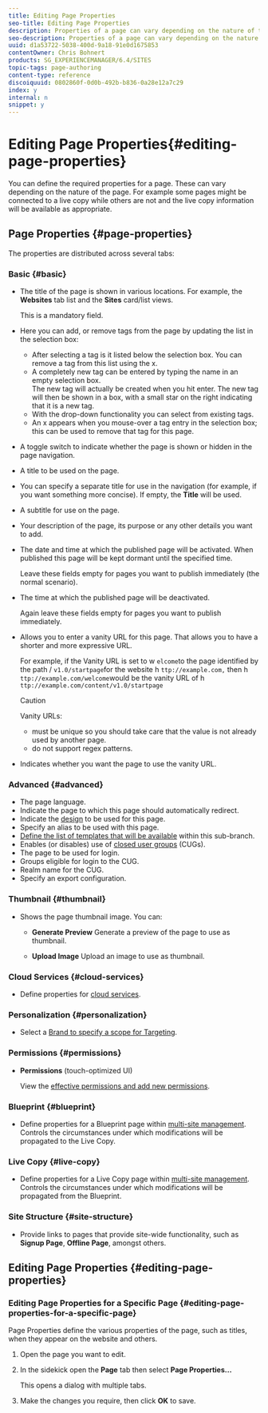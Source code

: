 ```yaml
---
title: Editing Page Properties
seo-title: Editing Page Properties
description: Properties of a page can vary depending on the nature of the page. For example some pages might be connected to a live copy while others are not and the live copy information will be available as appropriate.
seo-description: Properties of a page can vary depending on the nature of the page. For example some pages might be connected to a live copy while others are not and the live copy information will be available as appropriate.
uuid: d1a53722-5038-400d-9a18-91e0d1675853
contentOwner: Chris Bohnert
products: SG_EXPERIENCEMANAGER/6.4/SITES
topic-tags: page-authoring
content-type: reference
discoiquuid: 0802860f-0d0b-492b-b836-0a28e12a7c29
index: y
internal: n
snippet: y
---
```


# Editing Page Properties{#editing-page-properties}

You can define the required properties for a page. These can vary depending on the nature of the page. For example some pages might be connected to a live copy while others are not and the live copy information will be available as appropriate.

## Page Properties {#page-properties}

The properties are distributed across several tabs:

### Basic {#basic}

* The title of the page is shown in various locations. For example, the **Websites** tab list and the **Sites** card/list views.

  This is a mandatory field.

* Here you can add, or remove tags from the page by updating the list in the selection box:

    * After selecting a tag is it listed below the selection box. You can remove a tag from this list using the x.
    * A completely new tag can be entered by typing the name in an empty selection box.  
      The new tag will actually be created when you hit enter. The new tag will then be shown in a box, with a small star on the right indicating that it is a new tag.
    * With the drop-down functionality you can select from existing tags.
    * An x appears when you mouse-over a tag entry in the selection box; this can be used to remove that tag for this page.

* A toggle switch to indicate whether the page is shown or hidden in the page navigation.
* A title to be used on the page.
* You can specify a separate title for use in the navigation (for example, if you want something more concise). If empty, the **Title** will be used.
* A subtitle for use on the page.
* Your description of the page, its purpose or any other details you want to add.
* The date and time at which the published page will be activated. When published this page will be kept dormant until the specified time.

  Leave these fields empty for pages you want to publish immediately (the normal scenario).

* The time at which the published page will be deactivated.

  Again leave these fields empty for pages you want to publish immediately.

* Allows you to enter a vanity URL for this page. That allows you to have a shorter and more expressive URL.

  For example, if the Vanity URL is set to w `elcome`to the page identified by the path / `v1.0/startpage`for the website h `ttp://example.com,` then h `ttp://example.com/welcome`would be the vanity URL of h `ttp://example.com/content/v1.0/startpage`

  >[!CAUTION]
  >
  >Vanity URLs:
  >
  >    
  >    
  >    * must be unique so you should take care that the value is not already used by another page.
  >    * do not support regex patterns.
  >    
  >

* Indicates whether you want the page to use the vanity URL.

### Advanced {#advanced}

* The page language.
* Indicate the page to which this page should automatically redirect.
* Indicate the [design](../../../sites/developing/using/designer.md) to be used for this page.
* Specify an alias to be used with this page.
* [Define the list of templates that will be available](../../../sites/classic-ui-authoring/using/classic-feature-templates.md#allowingatemplate) within this sub-branch.
* Enables (or disables) use of [closed user groups](../../../sites/administering/using/cug.md) (CUGs).
* The page to be used for login.
* Groups eligible for login to the CUG.
* Realm name for the CUG.
* Specify an export configuration.

### Thumbnail {#thumbnail}

* Shows the page thumbnail image. You can:

    * **Generate Preview** 
      Generate a preview of the page to use as thumbnail.  
    
    * **Upload Image** 
      Upload an image to use as thumbnail.

### Cloud Services {#cloud-services}

* Define properties for [cloud services](../../../sites/developing/using/extending-cloud-config.md).

### Personalization {#personalization}

* Select a [Brand to specify a scope for Targeting](../../../sites/classic-ui-authoring/using/classic-personalization-campaigns.md).

### Permissions {#permissions}

* **Permissions** (touch-optimized UI)

  View the [effective permissions and add new permissions](../../../sites/administering/using/user-group-ac-admin.md).

### Blueprint {#blueprint}

* Define properties for a Blueprint page within [multi-site management](../../../sites/administering/using/msm.md). Controls the circumstances under which modifications will be propagated to the Live Copy.

### Live Copy {#live-copy}

* Define properties for a Live Copy page within [multi-site management](../../../sites/administering/using/msm.md). Controls the circumstances under which modifications will be propagated from the Blueprint.

### Site Structure {#site-structure}

<!--
Comment Type: remark
Last Modified By: (ims-author-57F1056A4CD116590A746C15@AdobeID)
Last Modified Date: 2017-11-30T05:06:25.931-0500
<p>need more info; need links</p>
-->

* Provide links to pages that provide site-wide functionality, such as **Signup Page**, **Offline Page**, amongst others.

## Editing Page Properties {#editing-page-properties}

### Editing Page Properties for a Specific Page {#editing-page-properties-for-a-specific-page}

Page Properties define the various properties of the page, such as titles, when they appear on the website and others.

1. Open the page you want to edit.  

1. In the sidekick open the **Page** tab then select **Page Properties...**

   This opens a dialog with multiple tabs.

1. Make the changes you require, then click **OK** to save.

